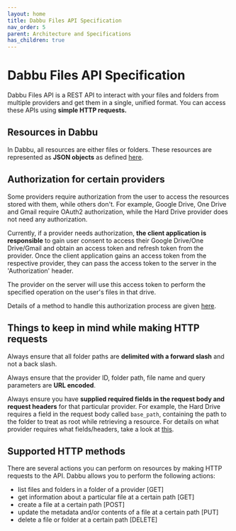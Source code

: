 ```yaml
---
layout: home
title: Dabbu Files API Specification
nav_order: 5
parent: Architecture and Specifications
has_children: true
---
```


# Dabbu Files API Specification

Dabbu Files API is a REST API to interact with your files and folders from multiple providers and get them in a single, unified format. You can access these APIs using **simple HTTP requests.**

## Resources in Dabbu

In Dabbu, all resources are either files or folders. These resources are represented as **JSON objects** as defined [here](/schema/files_resource.schema.json).

## Authorization for certain providers

Some providers require authorization from the user to access the resources stored with them, while others don't. For example, Google Drive, One Drive and Gmail require OAuth2 authorization, while the Hard Drive provider does not need any authorization.

Currently, if a provider needs authorization, **the client application is responsible** to gain user consent to access their Google Drive/One Drive/Gmail and obtain an access token and refresh token from the provider. Once the client application gains an access token from the respective provider, they can pass the access token to the server in the 'Authorization' header.

The provider on the server will use this access token to perform the specified operation on the user's files in that drive.

Details of a method to handle this authorization process are given [here](/files-api/client-config).

## Things to keep in mind while making HTTP requests

Always ensure that all folder paths are **delimited with a forward slash** and not a back slash.

Always ensure that the provider ID, folder path, file name and query parameters are **URL encoded**.

Always ensure you have **supplied required fields in the request body and request headers** for that particular provider. For example, the Hard Drive requires a field in the request body called `base_path`, containing the path to the folder to treat as root while retrieving a resource. For details on what provider requires what fields/headers, take a look at [this](/files-api/client-config).

## Supported HTTP methods

There are several actions you can perform on resources by making HTTP requests to the API. Dabbu allows you to perform the following actions:

- list files and folders in a folder of a provider [GET]
- get information about a particular file at a certain path [GET]
- create a file at a certain path [POST]
- update the metadata and/or contents of a file at a certain path [PUT]
- delete a file or folder at a certain path [DELETE]
